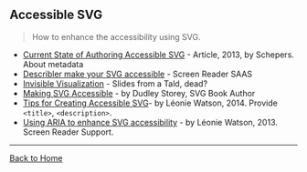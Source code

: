 ## Accessible SVG

> How to enhance the accessibility using SVG.

* [Current State of Authoring Accessible SVG](http://schepers.cc/authoring-accessible-svg) - Article, 2013, by Schepers. About metadata
* [Describler make your SVG accessible](http://describler.com/) - Screen Reader SAAS
* [Invisible Visualization](http://www.w3.org/Talks/2014/schepers_invisible_visualization/index.html) - Slides from a Tald, dead?
* [Making SVG Accessible](http://thenewcode.com/1026/Making-SVG-Accessible) - by Dudley Storey, SVG Book Author
* [Tips for Creating Accessible SVG](http://www.sitepoint.com/tips-accessible-svg/)- by Léonie Watson, 2014. Provide `<title>`, `<description>`.
* [Using ARIA to enhance SVG accessibility](https://www.tpgi.com/using-aria-enhance-svg-accessibility/) - by Léonie Watson, 2013. Screen Reader Support.

---
[Back to Home](https://github.com/knbknb/awesome-svg)
